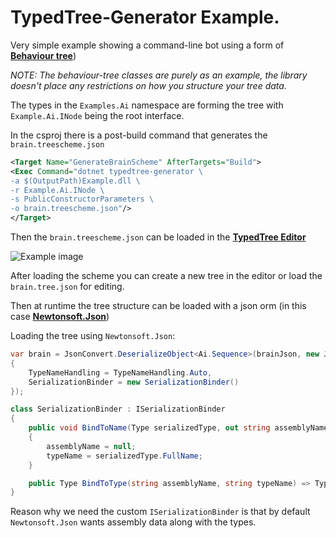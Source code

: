 ﻿# **TypedTree-Generator** Example.

Very simple example showing a command-line bot using a form of [**Behaviour tree**](https://en.wikipedia.org/wiki/Behavior_tree))

*NOTE: The behaviour-tree classes are purely as an example, the library doesn't place any restrictions on how you structure your tree data.*

The types in the `Examples.Ai` namespace are forming the tree with `Example.Ai.INode` being the root interface.

In the csproj there is a post-build command that generates the `brain.treescheme.json`
```xml
<Target Name="GenerateBrainScheme" AfterTargets="Build">
<Exec Command="dotnet typedtree-generator \
-a $(OutputPath)Example.dll \
-r Example.Ai.INode \
-s PublicConstructorParameters \
-o brain.treescheme.json"/>
</Target>
```

Then the `brain.treescheme.json` can be loaded in the [**TypedTree Editor**](https://bastian.tech/tree)

![Example image](https://bastian.tech/media/typedtree-generator-dotnet.example.png)

After loading the scheme you can create a new tree in the editor or load the `brain.tree.json` for editing.

Then at runtime the tree structure can be loaded with a json orm (in this case [**Newtonsoft.Json**](https://www.newtonsoft.com/json))

Loading the tree using `Newtonsoft.Json`:
```c#
var brain = JsonConvert.DeserializeObject<Ai.Sequence>(brainJson, new JsonSerializerSettings
{
    TypeNameHandling = TypeNameHandling.Auto,
    SerializationBinder = new SerializationBinder()
});

class SerializationBinder : ISerializationBinder
{
    public void BindToName(Type serializedType, out string assemblyName, out string typeName)
    {
        assemblyName = null;
        typeName = serializedType.FullName;
    }

    public Type BindToType(string assemblyName, string typeName) => Type.GetType(typeName);
}
```
Reason why we need the custom `ISerializationBinder` is that by default `Newtonsoft.Json` wants assembly data along with the types.
